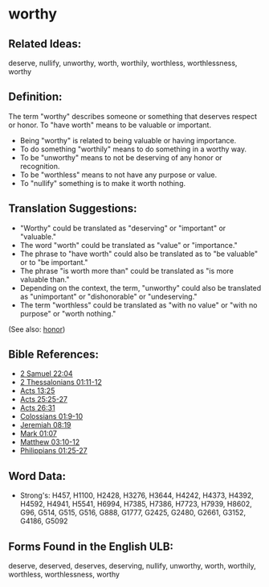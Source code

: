 # worthy

## Related Ideas:

deserve, nullify, unworthy, worth, worthily, worthless, worthlessness, worthy

## Definition:

The term "worthy" describes someone or something that deserves respect or honor. To "have worth" means to be valuable or important.

* Being "worthy" is related to being valuable or having importance.
* To do something "worthily" means to do something in a worthy way.
* To be "unworthy" means to not be deserving of any honor or recognition. 
* To be "worthless" means to not have any purpose or value.
* To "nullify" something is to make it worth nothing.

## Translation Suggestions:

* "Worthy" could be translated as "deserving" or "important" or "valuable."
* The word "worth" could be translated as "value" or "importance."
* The phrase to "have worth" could also be translated as to "be valuable" or to "be important."
* The phrase "is worth more than" could be translated as "is more valuable than."
* Depending on the context, the term, "unworthy" could also be translated as "unimportant" or "dishonorable" or "undeserving."
* The term "worthless" could be translated as "with no value" or "with no purpose" or "worth nothing."

(See also: [honor](../kt/honor.md))

## Bible References:

* [2 Samuel 22:04](rc://en/tn/help/2sa/22/04)
* [2 Thessalonians 01:11-12](rc://en/tn/help/2th/01/11)
* [Acts 13:25](rc://en/tn/help/act/13/25)
* [Acts 25:25-27](rc://en/tn/help/act/25/25)
* [Acts 26:31](rc://en/tn/help/act/26/31)
* [Colossians 01:9-10](rc://en/tn/help/col/01/09)
* [Jeremiah 08:19](rc://en/tn/help/jer/08/19)
* [Mark 01:07](rc://en/tn/help/mrk/01/07)
* [Matthew 03:10-12](rc://en/tn/help/mat/03/10)
* [Philippians 01:25-27](rc://en/tn/help/php/01/25)

## Word Data:

* Strong's: H457, H1100, H2428, H3276, H3644, H4242, H4373, H4392, H4592, H4941, H5541, H6994, H7385, H7386, H7723, H7939, H8602, G96, G514, G515, G516, G888, G1777, G2425, G2480, G2661, G3152, G4186, G5092

## Forms Found in the English ULB:

deserve, deserved, deserves, deserving, nullify, unworthy, worth, worthily, worthless, worthlessness, worthy



